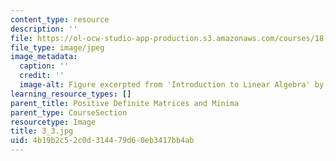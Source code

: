 ```yaml
---
content_type: resource
description: ''
file: https://ol-ocw-studio-app-production.s3.amazonaws.com/courses/18-06sc-linear-algebra-fall-2011/4b19b2c52c0d314479d60eb3417bb4ab_3_3.jpg
file_type: image/jpeg
image_metadata:
  caption: ''
  credit: ''
  image-alt: Figure excerpted from 'Introduction to Linear Algebra' by G.S. Strang
learning_resource_types: []
parent_title: Positive Definite Matrices and Minima
parent_type: CourseSection
resourcetype: Image
title: 3_3.jpg
uid: 4b19b2c5-2c0d-3144-79d6-0eb3417bb4ab
---
```

